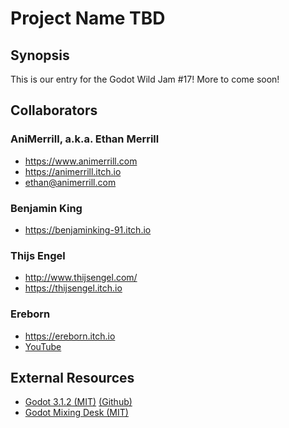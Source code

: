 # Project Name TBD

## Synopsis

This is our entry for the Godot Wild Jam #17! More to come soon!

## Collaborators

### AniMerrill, a.k.a. Ethan Merrill

* https://www.animerrill.com
* https://animerrill.itch.io
* ethan@animerrill.com

### Benjamin King

* https://benjaminking-91.itch.io

### Thijs Engel

* http://www.thijsengel.com/
* https://thijsengel.itch.io

### Ereborn

* https://ereborn.itch.io
* [YouTube](https://www.youtube.com/channel/UCnMgmSbZaoT5KPVanu11vnQ) 

## External Resources

* [Godot 3.1.2 (MIT)](https://downloads.tuxfamily.org/godotengine/3.1.2/) [(Github)](https://github.com/godotengine/godot/tree/3.1)
* [Godot Mixing Desk (MIT)](https://github.com/kyzfrintin/Godot-Mixing-Desk)

